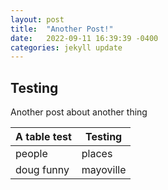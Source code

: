 ```yaml
---
layout: post
title:  "Another Post!"
date:   2022-09-11 16:39:39 -0400
categories: jekyll update
---
```


## Testing

Another post about another thing

| A table test | Testing |
|  ------------| ------- |
| people       | places  |
| doug funny   | mayoville |

